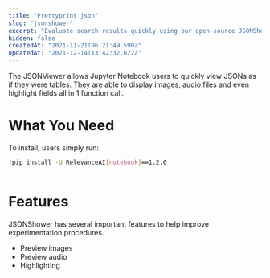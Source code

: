 ```yaml
---
title: "Prettyprint json"
slug: "jsonshower"
excerpt: "Evaluate search results quickly using our open-source JSONShower"
hidden: false
createdAt: "2021-11-21T06:21:49.590Z"
updatedAt: "2021-12-14T13:42:32.622Z"
---
```

The JSONViewer allows Jupyter Notebook users to quickly view JSONs as if they were tables. They are able to display images, audio files and even highlight fields all in 1 function call.

# What You Need

To install, users simply run:

```bash Bash
!pip install -U RelevanceAI[notebook]==1.2.0
```
```bash
```

# Features

JSONShower has several important features to help improve experimentation procedures.

- Preview images
- Preview audio
- Highlighting
